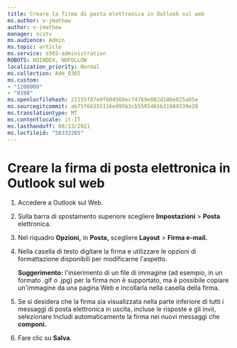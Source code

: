 ```yaml
---
title: Creare la firma di posta elettronica in Outlook sul web
ms.author: v-jmathew
author: v-jmathew
manager: scotv
ms.audience: Admin
ms.topic: article
ms.service: o365-administration
ROBOTS: NOINDEX, NOFOLLOW
localization_priority: Normal
ms.collection: Adm_O365
ms.custom:
- "1200009"
- "8198"
ms.openlocfilehash: 22155f87e9f604560ec74769e882d186e825a05e
ms.sourcegitcommit: ab75f66355116e995b3cb5505465b31989339e28
ms.translationtype: MT
ms.contentlocale: it-IT
ms.lasthandoff: 08/13/2021
ms.locfileid: "58332265"
---
```

# <a name="create-email-signature-in-outlook-on-the-web"></a>Creare la firma di posta elettronica in Outlook sul web

1. Accedere a Outlook sul Web.
2. Sulla barra di spostamento superiore scegliere **Impostazioni**  >  **Posta** elettronica.
3. Nel riquadro **Opzioni,** in **Posta,** scegliere **Layout**  >  **Firma e-mail.**
4. Nella casella di testo digitare la firma e utilizzare le opzioni di formattazione disponibili per modificarne l'aspetto.

    **Suggerimento:** l'inserimento di un file di immagine (ad esempio, in un formato .gif o .jpg) per la firma non è supportato, ma è possibile copiare un'immagine da una pagina Web e incollarla nella casella della firma.

5. Se si desidera che la firma sia visualizzata nella parte inferiore di tutti i messaggi di posta elettronica in uscita, incluse le risposte e gli invii, selezionare Includi automaticamente la firma nei nuovi messaggi che **componi.**
6. Fare clic su **Salva**.
